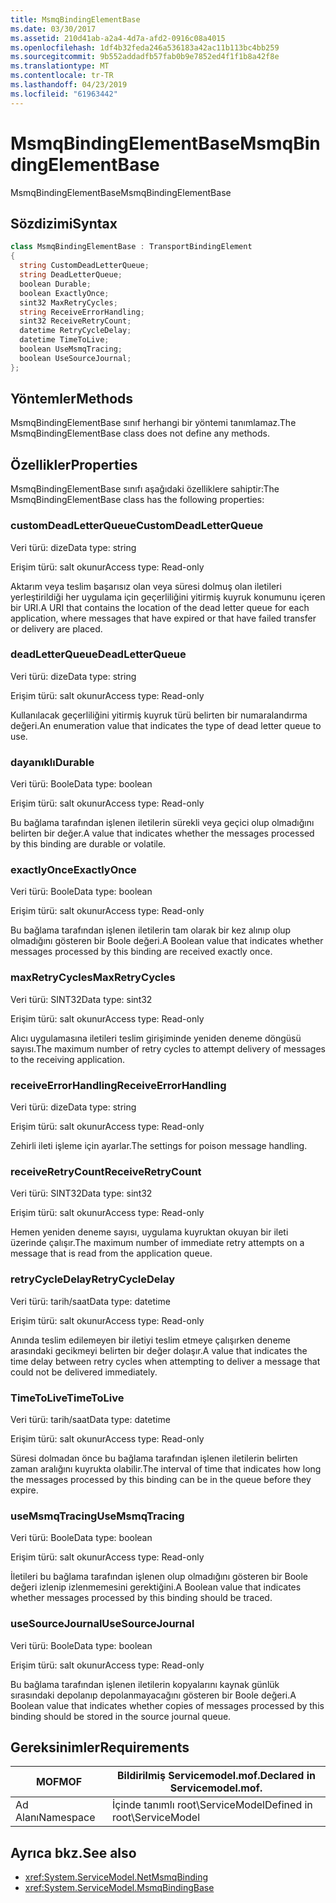 ```yaml
---
title: MsmqBindingElementBase
ms.date: 03/30/2017
ms.assetid: 210d41ab-a2a4-4d7a-afd2-0916c08a4015
ms.openlocfilehash: 1df4b32feda246a536183a42ac11b113bc4bb259
ms.sourcegitcommit: 9b552addadfb57fab0b9e7852ed4f1f1b8a42f8e
ms.translationtype: MT
ms.contentlocale: tr-TR
ms.lasthandoff: 04/23/2019
ms.locfileid: "61963442"
---
```

# <a name="msmqbindingelementbase"></a><span data-ttu-id="b92ce-102">MsmqBindingElementBase</span><span class="sxs-lookup"><span data-stu-id="b92ce-102">MsmqBindingElementBase</span></span>
<span data-ttu-id="b92ce-103">MsmqBindingElementBase</span><span class="sxs-lookup"><span data-stu-id="b92ce-103">MsmqBindingElementBase</span></span>  
  
## <a name="syntax"></a><span data-ttu-id="b92ce-104">Sözdizimi</span><span class="sxs-lookup"><span data-stu-id="b92ce-104">Syntax</span></span>  
  
```csharp  
class MsmqBindingElementBase : TransportBindingElement  
{  
  string CustomDeadLetterQueue;  
  string DeadLetterQueue;  
  boolean Durable;  
  boolean ExactlyOnce;  
  sint32 MaxRetryCycles;  
  string ReceiveErrorHandling;  
  sint32 ReceiveRetryCount;  
  datetime RetryCycleDelay;  
  datetime TimeToLive;  
  boolean UseMsmqTracing;  
  boolean UseSourceJournal;  
};  
```  
  
## <a name="methods"></a><span data-ttu-id="b92ce-105">Yöntemler</span><span class="sxs-lookup"><span data-stu-id="b92ce-105">Methods</span></span>  
 <span data-ttu-id="b92ce-106">MsmqBindingElementBase sınıf herhangi bir yöntemi tanımlamaz.</span><span class="sxs-lookup"><span data-stu-id="b92ce-106">The MsmqBindingElementBase class does not define any methods.</span></span>  
  
## <a name="properties"></a><span data-ttu-id="b92ce-107">Özellikler</span><span class="sxs-lookup"><span data-stu-id="b92ce-107">Properties</span></span>  
 <span data-ttu-id="b92ce-108">MsmqBindingElementBase sınıfı aşağıdaki özelliklere sahiptir:</span><span class="sxs-lookup"><span data-stu-id="b92ce-108">The MsmqBindingElementBase class has the following properties:</span></span>  
  
### <a name="customdeadletterqueue"></a><span data-ttu-id="b92ce-109">customDeadLetterQueue</span><span class="sxs-lookup"><span data-stu-id="b92ce-109">CustomDeadLetterQueue</span></span>  
 <span data-ttu-id="b92ce-110">Veri türü: dize</span><span class="sxs-lookup"><span data-stu-id="b92ce-110">Data type: string</span></span>  
  
 <span data-ttu-id="b92ce-111">Erişim türü: salt okunur</span><span class="sxs-lookup"><span data-stu-id="b92ce-111">Access type: Read-only</span></span>  
  
 <span data-ttu-id="b92ce-112">Aktarım veya teslim başarısız olan veya süresi dolmuş olan iletileri yerleştirildiği her uygulama için geçerliliğini yitirmiş kuyruk konumunu içeren bir URI.</span><span class="sxs-lookup"><span data-stu-id="b92ce-112">A URI that contains the location of the dead letter queue for each application, where messages that have expired or that have failed transfer or delivery are placed.</span></span>  
  
### <a name="deadletterqueue"></a><span data-ttu-id="b92ce-113">deadLetterQueue</span><span class="sxs-lookup"><span data-stu-id="b92ce-113">DeadLetterQueue</span></span>  
 <span data-ttu-id="b92ce-114">Veri türü: dize</span><span class="sxs-lookup"><span data-stu-id="b92ce-114">Data type: string</span></span>  
  
 <span data-ttu-id="b92ce-115">Erişim türü: salt okunur</span><span class="sxs-lookup"><span data-stu-id="b92ce-115">Access type: Read-only</span></span>  
  
 <span data-ttu-id="b92ce-116">Kullanılacak geçerliliğini yitirmiş kuyruk türü belirten bir numaralandırma değeri.</span><span class="sxs-lookup"><span data-stu-id="b92ce-116">An enumeration value that indicates the type of dead letter queue to use.</span></span>  
  
### <a name="durable"></a><span data-ttu-id="b92ce-117">dayanıklı</span><span class="sxs-lookup"><span data-stu-id="b92ce-117">Durable</span></span>  
 <span data-ttu-id="b92ce-118">Veri türü: Boole</span><span class="sxs-lookup"><span data-stu-id="b92ce-118">Data type: boolean</span></span>  
  
 <span data-ttu-id="b92ce-119">Erişim türü: salt okunur</span><span class="sxs-lookup"><span data-stu-id="b92ce-119">Access type: Read-only</span></span>  
  
 <span data-ttu-id="b92ce-120">Bu bağlama tarafından işlenen iletilerin sürekli veya geçici olup olmadığını belirten bir değer.</span><span class="sxs-lookup"><span data-stu-id="b92ce-120">A value that indicates whether the messages processed by this binding are durable or volatile.</span></span>  
  
### <a name="exactlyonce"></a><span data-ttu-id="b92ce-121">exactlyOnce</span><span class="sxs-lookup"><span data-stu-id="b92ce-121">ExactlyOnce</span></span>  
 <span data-ttu-id="b92ce-122">Veri türü: Boole</span><span class="sxs-lookup"><span data-stu-id="b92ce-122">Data type: boolean</span></span>  
  
 <span data-ttu-id="b92ce-123">Erişim türü: salt okunur</span><span class="sxs-lookup"><span data-stu-id="b92ce-123">Access type: Read-only</span></span>  
  
 <span data-ttu-id="b92ce-124">Bu bağlama tarafından işlenen iletilerin tam olarak bir kez alınıp olup olmadığını gösteren bir Boole değeri.</span><span class="sxs-lookup"><span data-stu-id="b92ce-124">A Boolean value that indicates whether messages processed by this binding are received exactly once.</span></span>  
  
### <a name="maxretrycycles"></a><span data-ttu-id="b92ce-125">maxRetryCycles</span><span class="sxs-lookup"><span data-stu-id="b92ce-125">MaxRetryCycles</span></span>  
 <span data-ttu-id="b92ce-126">Veri türü: SINT32</span><span class="sxs-lookup"><span data-stu-id="b92ce-126">Data type: sint32</span></span>  
  
 <span data-ttu-id="b92ce-127">Erişim türü: salt okunur</span><span class="sxs-lookup"><span data-stu-id="b92ce-127">Access type: Read-only</span></span>  
  
 <span data-ttu-id="b92ce-128">Alıcı uygulamasına iletileri teslim girişiminde yeniden deneme döngüsü sayısı.</span><span class="sxs-lookup"><span data-stu-id="b92ce-128">The maximum number of retry cycles to attempt delivery of messages to the receiving application.</span></span>  
  
### <a name="receiveerrorhandling"></a><span data-ttu-id="b92ce-129">receiveErrorHandling</span><span class="sxs-lookup"><span data-stu-id="b92ce-129">ReceiveErrorHandling</span></span>  
 <span data-ttu-id="b92ce-130">Veri türü: dize</span><span class="sxs-lookup"><span data-stu-id="b92ce-130">Data type: string</span></span>  
  
 <span data-ttu-id="b92ce-131">Erişim türü: salt okunur</span><span class="sxs-lookup"><span data-stu-id="b92ce-131">Access type: Read-only</span></span>  
  
 <span data-ttu-id="b92ce-132">Zehirli ileti işleme için ayarlar.</span><span class="sxs-lookup"><span data-stu-id="b92ce-132">The settings for poison message handling.</span></span>  
  
### <a name="receiveretrycount"></a><span data-ttu-id="b92ce-133">receiveRetryCount</span><span class="sxs-lookup"><span data-stu-id="b92ce-133">ReceiveRetryCount</span></span>  
 <span data-ttu-id="b92ce-134">Veri türü: SINT32</span><span class="sxs-lookup"><span data-stu-id="b92ce-134">Data type: sint32</span></span>  
  
 <span data-ttu-id="b92ce-135">Erişim türü: salt okunur</span><span class="sxs-lookup"><span data-stu-id="b92ce-135">Access type: Read-only</span></span>  
  
 <span data-ttu-id="b92ce-136">Hemen yeniden deneme sayısı, uygulama kuyruktan okuyan bir ileti üzerinde çalışır.</span><span class="sxs-lookup"><span data-stu-id="b92ce-136">The maximum number of immediate retry attempts on a message that is read from the application queue.</span></span>  
  
### <a name="retrycycledelay"></a><span data-ttu-id="b92ce-137">retryCycleDelay</span><span class="sxs-lookup"><span data-stu-id="b92ce-137">RetryCycleDelay</span></span>  
 <span data-ttu-id="b92ce-138">Veri türü: tarih/saat</span><span class="sxs-lookup"><span data-stu-id="b92ce-138">Data type: datetime</span></span>  
  
 <span data-ttu-id="b92ce-139">Erişim türü: salt okunur</span><span class="sxs-lookup"><span data-stu-id="b92ce-139">Access type: Read-only</span></span>  
  
 <span data-ttu-id="b92ce-140">Anında teslim edilemeyen bir iletiyi teslim etmeye çalışırken deneme arasındaki gecikmeyi belirten bir değer dolaşır.</span><span class="sxs-lookup"><span data-stu-id="b92ce-140">A value that indicates the time delay between retry cycles when attempting to deliver a message that could not be delivered immediately.</span></span>  
  
### <a name="timetolive"></a><span data-ttu-id="b92ce-141">TimeToLive</span><span class="sxs-lookup"><span data-stu-id="b92ce-141">TimeToLive</span></span>  
 <span data-ttu-id="b92ce-142">Veri türü: tarih/saat</span><span class="sxs-lookup"><span data-stu-id="b92ce-142">Data type: datetime</span></span>  
  
 <span data-ttu-id="b92ce-143">Erişim türü: salt okunur</span><span class="sxs-lookup"><span data-stu-id="b92ce-143">Access type: Read-only</span></span>  
  
 <span data-ttu-id="b92ce-144">Süresi dolmadan önce bu bağlama tarafından işlenen iletilerin belirten zaman aralığını kuyrukta olabilir.</span><span class="sxs-lookup"><span data-stu-id="b92ce-144">The interval of time that indicates how long the messages processed by this binding can be in the queue before they expire.</span></span>  
  
### <a name="usemsmqtracing"></a><span data-ttu-id="b92ce-145">useMsmqTracing</span><span class="sxs-lookup"><span data-stu-id="b92ce-145">UseMsmqTracing</span></span>  
 <span data-ttu-id="b92ce-146">Veri türü: Boole</span><span class="sxs-lookup"><span data-stu-id="b92ce-146">Data type: boolean</span></span>  
  
 <span data-ttu-id="b92ce-147">Erişim türü: salt okunur</span><span class="sxs-lookup"><span data-stu-id="b92ce-147">Access type: Read-only</span></span>  
  
 <span data-ttu-id="b92ce-148">İletileri bu bağlama tarafından işlenen olup olmadığını gösteren bir Boole değeri izlenip izlenmemesini gerektiğini.</span><span class="sxs-lookup"><span data-stu-id="b92ce-148">A Boolean value that indicates whether messages processed by this binding should be traced.</span></span>  
  
### <a name="usesourcejournal"></a><span data-ttu-id="b92ce-149">useSourceJournal</span><span class="sxs-lookup"><span data-stu-id="b92ce-149">UseSourceJournal</span></span>  
 <span data-ttu-id="b92ce-150">Veri türü: Boole</span><span class="sxs-lookup"><span data-stu-id="b92ce-150">Data type: boolean</span></span>  
  
 <span data-ttu-id="b92ce-151">Erişim türü: salt okunur</span><span class="sxs-lookup"><span data-stu-id="b92ce-151">Access type: Read-only</span></span>  
  
 <span data-ttu-id="b92ce-152">Bu bağlama tarafından işlenen iletilerin kopyalarını kaynak günlük sırasındaki depolanıp depolanmayacağını gösteren bir Boole değeri.</span><span class="sxs-lookup"><span data-stu-id="b92ce-152">A Boolean value that indicates whether copies of messages processed by this binding should be stored in the source journal queue.</span></span>  
  
## <a name="requirements"></a><span data-ttu-id="b92ce-153">Gereksinimler</span><span class="sxs-lookup"><span data-stu-id="b92ce-153">Requirements</span></span>  
  
|<span data-ttu-id="b92ce-154">MOF</span><span class="sxs-lookup"><span data-stu-id="b92ce-154">MOF</span></span>|<span data-ttu-id="b92ce-155">Bildirilmiş Servicemodel.mof.</span><span class="sxs-lookup"><span data-stu-id="b92ce-155">Declared in Servicemodel.mof.</span></span>|  
|---------|-----------------------------------|  
|<span data-ttu-id="b92ce-156">Ad Alanı</span><span class="sxs-lookup"><span data-stu-id="b92ce-156">Namespace</span></span>|<span data-ttu-id="b92ce-157">İçinde tanımlı root\ServiceModel</span><span class="sxs-lookup"><span data-stu-id="b92ce-157">Defined in root\ServiceModel</span></span>|  
  
## <a name="see-also"></a><span data-ttu-id="b92ce-158">Ayrıca bkz.</span><span class="sxs-lookup"><span data-stu-id="b92ce-158">See also</span></span>

- <xref:System.ServiceModel.NetMsmqBinding>
- <xref:System.ServiceModel.MsmqBindingBase>

